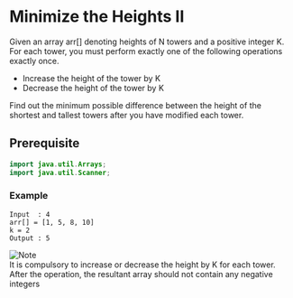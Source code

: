 # Minimize the Heights II
Given an array arr[] denoting heights of N towers and a positive integer K. 
For each tower, you must perform exactly one of the following operations exactly once.
- Increase the height of the tower by K
- Decrease the height of the tower by K

Find out the minimum possible difference between the height of the shortest and tallest towers after you have modified each tower.
## Prerequisite
```java
import java.util.Arrays;
import java.util.Scanner;
```
### Example
```
Input  : 4
arr[] = [1, 5, 8, 10]
k = 2
Output : 5
```
![Note](https://img.shields.io/badge/Note-red) <br>
It is compulsory to increase or decrease the height by K for each tower. After the operation, the resultant array should not contain any negative integers